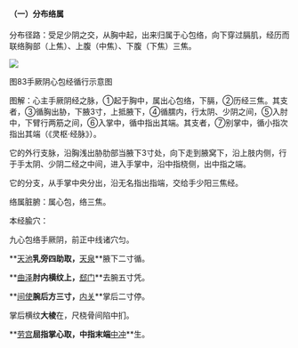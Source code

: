 #### （一）分布络属

分布径路：受足少阴之交，从胸中起，出来归属于心包络，向下穿过膈肌，经历而联络胸部（上焦）、上腹（中焦）、下腹（下焦）三焦。

![](img/图83.jpg)

图83手厥阴心包经循行示意图

图解：心主手厥阴经之脉，①起于胸中，属出心包络，下膈，②历经三焦。其支者，③循胸出胁，下腋3寸，上抵腋下，④循臑内，行太阴、少阴之间，⑤入肘中，下臂行两筋之间，⑥入掌中，循中指出其端。其支者，⑦别掌中，循小指次指出其端（《灵枢·经脉》）。

它的外行支脉，沿胸浅出胁肋部当腋下3寸处，向下走到腋窝下，沿上肢内侧，行于手太阴、少阴二经之中间，进入手掌中，沿中指桡侧，出中指之端。

它的分支，从手掌中央分出，沿无名指出指端，交给手少阳三焦经。

络属脏腑：属心包，络三焦。

本经腧穴：

九心包络手厥阴，前正中线诸穴匀。

**[天池](https://www.gmzyjc.com/read/zjs/zjs3.1.9-12-0.0.1.3.1.md)**乳旁四助取，**[天泉](https://www.gmzyjc.com/read/zjs/zjs3.1.9-12-0.0.1.3.2.md)**腋下二寸循。

**[曲泽](https://www.gmzyjc.com/read/zjs/zjs3.1.9-12-0.0.1.3.3.md)**肘内横纹上，**[郄门](https://www.gmzyjc.com/read/zjs/zjs3.1.9-12-0.0.1.3.4.md)**去腕五寸凭。

**[间使](https://www.gmzyjc.com/read/zjs/zjs3.1.9-12-0.0.1.3.5.md)**腕后方三寸，**[内关](https://www.gmzyjc.com/read/zjs/zjs3.1.9-12-0.0.1.3.6.md)**掌后二寸停。

掌后横纹**大棱**在，尺桡骨间陷中扪。

**[劳宫](https://www.gmzyjc.com/read/zjs/zjs3.1.9-12-0.0.1.3.8.md)**屈指掌心取，中指末端**[中冲](https://www.gmzyjc.com/read/zjs/zjs3.1.9-12-0.0.1.3.9.md)**生。
